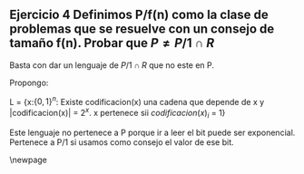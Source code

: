 ## Ejercicio 4 Definimos P/f(n) como la clase de problemas que se resuelve con un consejo de tamaño f(n). Probar que $P \neq P/1 \cap R$

Basta con dar un lenguaje de $P/1 \cap R$ que no este en P.

Propongo:

L = {x:$\{0,1\}^{n}$: Existe codificacion(x) una cadena que depende de x y |codificacion(x)| = $2^x$. x pertenece sii
$codificacion(x)_i$ = 1}

Este lenguaje no pertenece a P porque ir a leer el bit puede ser exponencial. Pertenece a P/1 si usamos como consejo el valor 
de ese bit.

\newpage